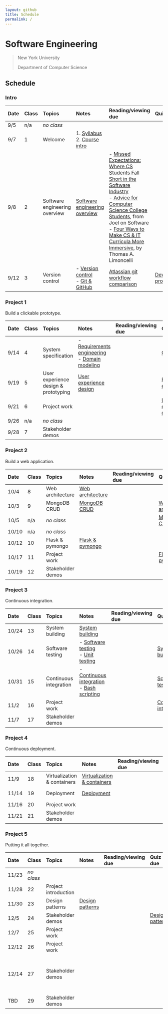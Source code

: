 ```yaml
---
layout: github
title: Schedule
permalink: /
---
```


# Software Engineering

> New York University
>
> Department of Computer Science

## Schedule

### Intro

| Date | Class | Topics                        | Notes                                                                                              | Reading/viewing due                                                                                                                                                                                                                                                                                                                                                                                                                                                        | Quiz due                                                     | Exercise due |
| :--- | :---- | :---------------------------- | :------------------------------------------------------------------------------------------------- | :------------------------------------------------------------------------------------------------------------------------------------------------------------------------------------------------------------------------------------------------------------------------------------------------------------------------------------------------------------------------------------------------------------------------------------------------------------------------- | :----------------------------------------------------------- | :----------- |
| 9/5  | n/a   | _no class_                    |                                                                                                    |                                                                                                                                                                                                                                                                                                                                                                                                                                                                            |                                                              |              |
| 9/7  | 1     | Welcome                       | 1. [Syllabus](syllabus/)<br />2. [Course intro](slides/course-intro/)                              |                                                                                                                                                                                                                                                                                                                                                                                                                                                                            |                                                              |              |
| 9/8  | 2     | Software engineering overview | [Software engineering overview](slides/what-is-software-engineering/)                              | - [Missed Expectations: Where CS Students Fall Short in the Software Industry](https://knowledge.kitchen/mediawiki/images/c/ce/Crosstalk_-_Missed_Expectations.pdf)<br />- [Advice for Computer Science College Students](https://www.joelonsoftware.com/2005/01/02/advice-for-computer-science-college-students/), from Joel on Software<br />- [Four Ways to Make CS & IT Curricula More Immersive](http://queue.acm.org/detail.cfm?id=3130216), by Thomas A. Limoncelli |                                                              |              |
| 9/12 | 3     | Version control               | - [Version control](slides/version-control-systems/)<br />- [Git & GitHub](slides/git-and-github/) | [Atlassian git workflow comparison](https://www.atlassian.com/git/tutorials/comparing-workflows)                                                                                                                                                                                                                                                                                                                                                                           | [Development processes](https://forms.gle/LzMsp7Y5C2zQwz9e6) |              |

### Project 1

Build a clickable prototype.

| Date | Class | Topics                               | Notes                                                                                                            | Reading/viewing due | Quiz due                                                        | Exercise due                                                     |
| :--- | :---- | :----------------------------------- | :--------------------------------------------------------------------------------------------------------------- | :------------------ | :-------------------------------------------------------------- | :--------------------------------------------------------------- |
| 9/14 | 4     | System specification                 | - [Requirements engineering](slides/requirements-engineering/)<br />- [Domain modeling](slides/domain-modeling/) |                     | [Git & GitHub](https://forms.gle/EccaK31Lx1mBUyv86)             | [Git workflow practice](https://classroom.github.com/a/uds195sf) |
| 9/19 | 5     | User experience design & prototyping | [User experience design](slides/user-experience-design/)                                                         |                     | [Requirements engineering](https://forms.gle/uYxbTBqeYCPQgmsu6) |                                                                  |
| 9/21 | 6     | Project work                         |                                                                                                                  |                     | [User experience design](https://forms.gle/m8kVsxzK1YaWReWx7)   |                                                                  |
| 9/26 | n/a   | _no class_                           |                                                                                                                  |                     |                                                                 |                                                                  |
| 9/28 | 7     | Stakeholder demos                    |                                                                                                                  |                     |                                                                 | Project 1                                                        |

### Project 2

Build a web application.

| Date  | Class | Topics            | Notes                                        | Reading/viewing due | Quiz due                                                | Exercise due |
| :---- | :---- | :---------------- | :------------------------------------------- | :------------------ | :------------------------------------------------------ | :----------- |
| 10/4  | 8     | Web architecture  | [Web architecture](slides/web-architecture/) |                     |                                                         |              |
| 10/3  | 9     | MongoDB CRUD      | [MongoDB CRUD](slides/mongodb-crud/)         |                     | [Web architecture](https://forms.gle/ApWztCS6Fkh6rNtA9) |              |
| 10/5  | n/a   | _no class_        |                                              |                     | [MongoDB CRUD](https://forms.gle/3NmVKAhYYyE8dvBx7)     |              |
| 10/10 | n/a   | _no class_        |                                              |                     |                                                         |              |
| 10/12 | 10    | Flask & pymongo   | [Flask & pymongo](slides/pymongo-flask/)     |                     |                                                         |              |
| 10/17 | 11    | Project work      |                                              |                     | [Flask & pymongo](https://forms.gle/KitqzGtcqsWiz6J47)  |              |
| 10/19 | 12    | Stakeholder demos |                                              |                     |                                                         | Project 2    |

### Project 3

Continuous integration.

| Date  | Class | Topics                 | Notes                                                                                                      | Reading/viewing due | Quiz due                                                      | Exercise due |
| :---- | :---- | :--------------------- | :--------------------------------------------------------------------------------------------------------- | :------------------ | :------------------------------------------------------------ | :----------- |
| 10/24 | 13    | System building        | [System building](slides/system-building/)                                                                 |                     |                                                               |              |
| 10/26 | 14    | Software testing       | - [Software testing](slides/software-testing/)<br />- [Unit testing](slides/unit-testing/)                 |                     | [System building](https://forms.gle/51GgAbQKataSXc168)        |              |
| 10/31 | 15    | Continuous integration | - [Continuous integration](slides/continuous-integration/)<br />- [Bash scripting](slides/bash-scripting/) |                     | [Software testing](https://forms.gle/4ig1SNfzYK3mTiaG9)       |              |
| 11/2  | 16    | Project work           |                                                                                                            |                     | [Continuous integration](https://forms.gle/tzo8E3ok1xmUWwSZ7) |              |
| 11/7  | 17    | Stakeholder demos      |                                                                                                            |                     |                                                               | Project 3    |

### Project 4

Continuous deployment.

| Date  | Class | Topics                      | Notes                                             | Reading/viewing due | Quiz due                                                           | Exercise due |
| :---- | :---- | :-------------------------- | :------------------------------------------------ | :------------------ | :----------------------------------------------------------------- | :----------- |
| 11/9  | 18    | Virtualization & containers | [Virtualization & containers](slides/containers/) |                     |                                                                    |              |
| 11/14 | 19    | Deployment                  | [Deployment](slides/deployment/)                  |                     | [Virtualization & containers](https://forms.gle/35huD1aCFUuLVcej9) |              |
| 11/16 | 20    | Project work                |                                                   |                     |                                                                    |              |
| 11/21 | 21    | Stakeholder demos           |                                                   |                     |                                                                    | Project 4    |

### Project 5

Putting it all together.

| Date  | Class      | Topics               | Notes                                      | Reading/viewing due | Quiz due                                               | Exercise due                                              |
| :---- | :--------- | :------------------- | :----------------------------------------- | :------------------ | :----------------------------------------------------- | :-------------------------------------------------------- |
| 11/23 | _no class_ |                      |                                            |                     |                                                        |                                                           |
| 11/28 | 22         | Project introduction |                                            |                     |                                                        |                                                           |
| 11/30 | 23         | Design patterns      | [Design patterns](slides/design-patterns/) |                     |                                                        |                                                           |
| 12/5  | 24         | Stakeholder demos    |                                            |                     | [Design patterns](https://forms.gle/chK5XN7Tkruto32r7) |                                                           |
| 12/7  | 25         | Project work         |                                            |                     |                                                        |                                                           |
| 12/12 | 26         | Project work         |                                            |                     |                                                        |                                                           |
| 12/14 | 27         | Stakeholder demos    |                                            |                     |                                                        | Project 5<br />**No late work accepted beyond this date** |
| TBD   | 29         | Stakeholder demos    |                                            |                     |                                                        |                                                           |

